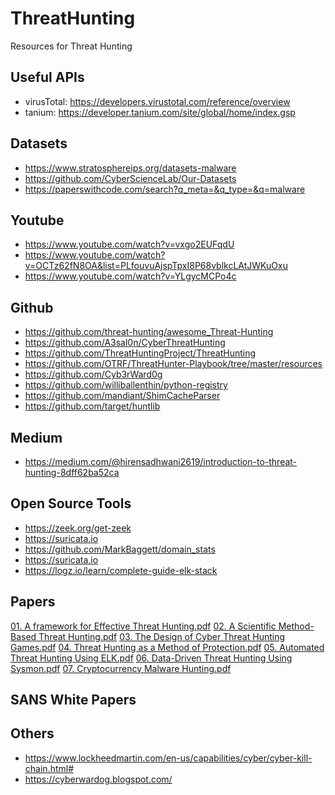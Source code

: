 # ThreatHunting
Resources for Threat Hunting

## Useful APIs
+ virusTotal: https://developers.virustotal.com/reference/overview
+ tanium: https://developer.tanium.com/site/global/home/index.gsp


## Datasets
+ https://www.stratosphereips.org/datasets-malware
+ https://github.com/CyberScienceLab/Our-Datasets
+ https://paperswithcode.com/search?q_meta=&q_type=&q=malware


## Youtube
+ https://www.youtube.com/watch?v=vxgo2EUFqdU
+ https://www.youtube.com/watch?v=OCTz62fN8OA&list=PLfouvuAjspTpxI8P68vblkcLAtJWKuOxu
+ https://www.youtube.com/watch?v=YLgycMCPo4c


## Github
+ https://github.com/threat-hunting/awesome_Threat-Hunting
+ https://github.com/A3sal0n/CyberThreatHunting
+ https://github.com/ThreatHuntingProject/ThreatHunting
+ https://github.com/OTRF/ThreatHunter-Playbook/tree/master/resources
+ https://github.com/Cyb3rWard0g
+ https://github.com/williballenthin/python-registry
+ https://github.com/mandiant/ShimCacheParser
+ https://github.com/target/huntlib


## Medium
+ https://medium.com/@hirensadhwani2619/introduction-to-threat-hunting-8dff62ba52ca


## Open Source Tools
+ https://zeek.org/get-zeek
+ https://suricata.io
+ https://github.com/MarkBaggett/domain_stats
+ https://suricata.io
+ https://logz.io/learn/complete-guide-elk-stack


## Papers
[01. A framework for Effective Threat Hunting.pdf](https://github.com/MrezaDorudian/ThreatHunting/files/8281689/01.A.framework.for.Effective.Threat.Hunting.pdf)
[02. A Scientific Method-Based Threat Hunting.pdf](https://github.com/MrezaDorudian/ThreatHunting/files/8281690/02.A.Scientific.Method-Based.Threat.Hunting.pdf)
[03. The Design of Cyber Threat Hunting Games.pdf](https://github.com/MrezaDorudian/ThreatHunting/files/8281691/03.The.Design.of.Cyber.Threat.Hunting.Games.pdf)
[04. Threat Hunting as a Method of Protection.pdf](https://github.com/MrezaDorudian/ThreatHunting/files/8281693/04.Threat.Hunting.as.a.Method.of.Protection.pdf)
[05. Automated Threat Hunting Using ELK.pdf](https://github.com/MrezaDorudian/ThreatHunting/files/8281696/05.Automated.Threat.Hunting.Using.ELK.pdf)
[06. Data-Driven Threat Hunting Using Sysmon.pdf](https://github.com/MrezaDorudian/ThreatHunting/files/8281699/06.Data-Driven.Threat.Hunting.Using.Sysmon.pdf)
[07. Cryptocurrency Malware Hunting.pdf](https://github.com/MrezaDorudian/ThreatHunting/files/8281700/07.Cryptocurrency.Malware.Hunting.pdf)


## SANS White Papers


## Others
+ https://www.lockheedmartin.com/en-us/capabilities/cyber/cyber-kill-chain.html#
+ https://cyberwardog.blogspot.com/
